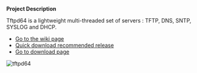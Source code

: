 **Project Description** 

Tftpd64 is a lightweight multi-threaded set of servers : TFTP, DNS, SNTP, SYSLOG and DHCP.  

>
* [Go to the wiki page](https://bitbucket.org/phjounin/tftpd64/wiki/)
* [Quick download recommended release](https://bitbucket.org/phjounin/tftpd64/raw/master/CurrentReleases/Tftpd64-4.60-setup.exe)
* [Go to download page](https://bitbucket.org/phjounin/tftpd64/wiki/Download%20Tftpd64.md)


![tftpd64](https://raw.githubusercontent.com/phjounin/tftpd64/master/images/Documentation_tftpd32.jpg)

